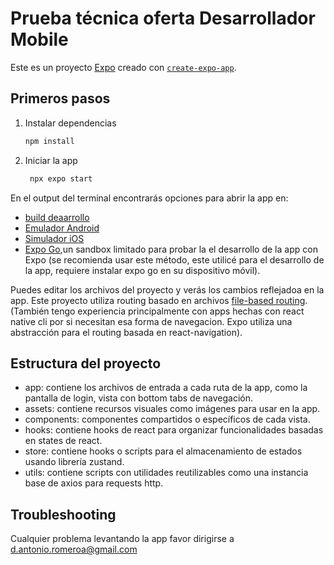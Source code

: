 # Prueba técnica oferta Desarrollador Mobile

Este es un proyecto [Expo](https://expo.dev) creado con [`create-expo-app`](https://www.npmjs.com/package/create-expo-app).

## Primeros pasos

1. Instalar dependencias

   ```bash
   npm install
   ```

2. Iniciar la app

   ```bash
    npx expo start
   ```

En el output del terminal encontrarás opciones para abrir la app en:

- [build deaarrollo](https://docs.expo.dev/develop/development-builds/introduction/)
- [Emulador Android](https://docs.expo.dev/workflow/android-studio-emulator/)
- [Simulador iOS](https://docs.expo.dev/workflow/ios-simulator/)
- [Expo Go](https://expo.dev/go),un sandbox limitado para probar la el desarrollo de la app con Expo (se recomienda usar este método, este utilicé para el desarrollo de la app, requiere instalar expo go en su dispositivo móvil).

Puedes editar los archivos del proyecto y verás los cambios reflejadoa en la app. Este proyecto utiliza routing basado en archivos [file-based routing](https://docs.expo.dev/router/introduction). (También tengo experiencia principalmente con apps hechas con react native cli por si necesitan esa forma de navegacion. Expo utiliza una abstracción para el routing basada en react-navigation).

## Estructura del proyecto

- app: contiene los archivos de entrada a cada ruta de la app, como la pantalla de login, vista con bottom tabs de navegación.
- assets: contiene recursos visuales como imágenes para usar en la app.
- components: componentes compartidos o específicos de cada vista.
- hooks: contiene hooks de react para organizar funcionalidades basadas en states de react.
- store: contiene hooks o scripts para el almacenamiento de estados usando librería zustand.
- utils: contiene scripts con utilidades reutilizables como una instancia base de axios para requests http.


## Troubleshooting

Cualquier problema levantando la app favor dirigirse a d.antonio.romeroa@gmail.com